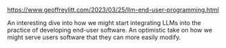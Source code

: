 https://www.geoffreylitt.com/2023/03/25/llm-end-user-programming.html

An interesting dive into how we might start integrating LLMs into the practice of developing end-user software. An optimistic take on how we might serve users software that they can more easily modify.